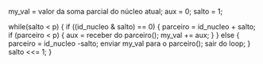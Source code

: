 my_val = valor da soma parcial do núcleo atual;
aux = 0;
salto = 1; 

while(salto < p) {
    if ((id_nucleo & salto) == 0) {
        parceiro = id_nucleo + salto; 
        if (parceiro < p) {
            aux = receber do parceiro();
            my_val += aux;
        }
    }
    else {
        parceiro = id_nucleo -salto; 
        enviar my_val para o parceiro();
        sair do loop;
    }
    salto <<= 1;
}
